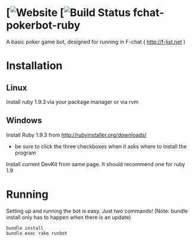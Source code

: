 [![Website]()
[![Build Status](https://github.com/01031999s-Bots/No)
fchat-pokerbot-ruby
=============

A basic poker game bot, designed for running in F-chat ( http://f-list.net )

Installation
============

Linux
-----
Install ruby 1.9.3 via your package manager or via rvm

Windows
-------

Install Ruby 1.9.3 from http://rubyinstaller.org/downloads/
* be sure to click the three checkboxes when it asks where to install the program

Install current DevKit from same page. It should recommend one for ruby 1.9


Running
=======
Setting up and running the bot is easy. Just two commands! (Note: bundle install only has to happen when there is an update)

    bundle install
    bundle exec rake runbot
